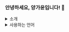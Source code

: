 ### 안녕하세요, 양가윤입니다! 🙌

<details>
<summary>
  소개
</summary>
   <br>
    
- 🏫 프론트엔드 개발자가 되기 위해 열심히 공부하고 있어요.
- 💼 제 코드는 [이곳!](https://github.com/rkdbs) 을 통해 확인할 수 있어요.

</details>

<details>
<summary>
  사용하는 언어
</summary>
   <br>

![html](https://img.shields.io/badge/HTML5-E34F26?style=for-the-badge&logo=html5&logoColor=white)
![css](https://img.shields.io/badge/CSS-239120?&style=for-the-badge&logo=css3&logoColor=white)
![js](https://img.shields.io/badge/JavaScript-F7DF1E?style=for-the-badge&logo=JavaScript&logoColor=white)
![c](https://img.shields.io/badge/C-00599C?style=for-the-badge&logo=c&logoColor=white)
![java](https://img.shields.io/badge/Java-ED8B00?style=for-the-badge&logo=openjdk&logoColor=white)
![PHP](https://img.shields.io/badge/PHP-777BB4?style=for-the-badge&logo=php&logoColor=white)
![MySQL](https://img.shields.io/badge/mysql-%2300f.svg?style=for-the-badge&logo=mysql&logoColor=white)

</details>
